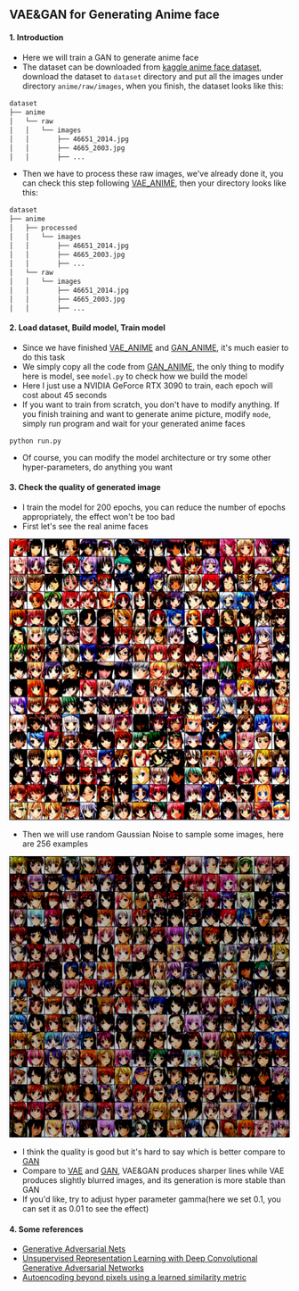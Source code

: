 ## VAE&GAN for Generating Anime face

#### 1. Introduction
- Here we will train a GAN to generate anime face 
- The dataset can be downloaded from [kaggle anime face dataset](https://www.kaggle.com/datasets/splcher/animefacedataset), download the dataset to `dataset` directory and put all the images under directory `anime/raw/images`, when you finish, the dataset looks like this:
```text
dataset
├── anime
│   └── raw
│   │   └── images
│   │       ├── 46651_2014.jpg
│   │       ├── 4665_2003.jpg
│   │       ├── ...
```
- Then we have to process these raw images, we've already done it, you can check this step following [VAE_ANIME](../VAE_ANIME), then your directory looks like this:
```text
dataset
├── anime
│   ├── processed
│   │   └── images
│   │       ├── 46651_2014.jpg
│   │       ├── 4665_2003.jpg
│   │       ├── ...
│   └── raw
│   │   └── images
│   │       ├── 46651_2014.jpg
│   │       ├── 4665_2003.jpg
│   │       ├── ...
```

#### 2. Load dataset, Build model, Train model
- Since we have finished [VAE_ANIME](../VAE_ANIME) and [GAN_ANIME](../GAN_ANIME), it's much easier to do this task
- We simply copy all the code from [GAN_ANIME](../GAN_ANIME), the only thing to modify here is model, see `model.py` to check how we build the model 
- Here I just use a NVIDIA GeForce RTX 3090 to train, each epoch will cost about 45 seconds
- If you want to train from scratch, you don't have to modify anything. If you finish training and want to generate anime picture, modify `mode`, simply run program and wait for your generated anime faces
```shell
python run.py
```
- Of course, you can modify the model architecture or try some other hyper-parameters, do anything you want

#### 3. Check the quality of generated image
- I train the model for 200 epochs, you can reduce the number of epochs appropriately, the effect won't be too bad
- First let's see the real anime faces

![real anime faces](gen/real.png)

- Then we will use random Gaussian Noise to sample some images, here are 256 examples

![sample anime faces](gen/sample.png)

- I think the quality is good but it's hard to say which is better compare to [GAN](../GAN_ANIME)
- Compare to [VAE](../VAE_ANIME) and [GAN](../GAN_ANIME), VAE&GAN produces sharper lines while VAE produces slightly blurred images, and its generation is more stable than GAN
- If you'd like, try to adjust hyper parameter gamma(here we set 0.1, you can set it as 0.01 to see the effect)

#### 4. Some references
- [Generative Adversarial Nets](https://arxiv.org/pdf/1406.2661.pdf)
- [Unsupervised Representation Learning with Deep Convolutional Generative Adversarial Networks](https://arxiv.org/pdf/1511.06434.pdf)
- [Autoencoding beyond pixels using a learned similarity metric](https://arxiv.org/pdf/1512.09300.pdf)